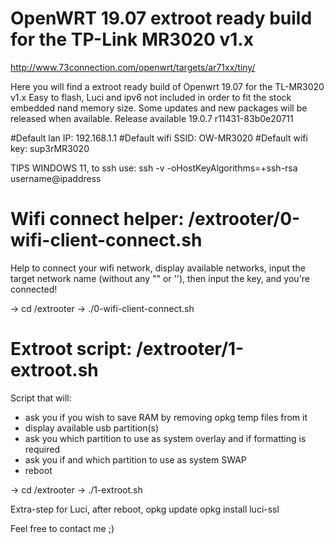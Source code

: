 # OpenWRT 19.07 extroot ready build for the TP-Link MR3020 v1.x

http://www.73connection.com/openwrt/targets/ar71xx/tiny/

Here you will find a extroot ready build of Openwrt 19.07 for the TL-MR3020 v1.x
Easy to flash, Luci and ipv6 not included in order to fit the stock embedded nand memory size.
Some updates and new packages will be released when available.
Release available 19.0.7 r11431-83b0e20711

#Default lan IP: 192.168.1.1
#Default wifi SSID: OW-MR3020
#Default wifi key: sup3rMR3020

TIPS WINDOWS 11, to ssh use:
ssh -v -oHostKeyAlgorithms=+ssh-rsa username@ipaddress

# Wifi connect helper: /extrooter/0-wifi-client-connect.sh
Help to connect your wifi network, display available networks, input the target network name (without any "" or ''), then input the key, and you're connected!

-> cd /extrooter
-> ./0-wifi-client-connect.sh

# Extroot script: /extrooter/1-extroot.sh
Script that will:
- ask you if you wish to save RAM by removing opkg temp files from it
- display available usb partition(s)
- ask you which partition to use as system overlay and if formatting is required
- ask you if and which partition to use as system SWAP
- reboot

-> cd /extrooter
-> ./1-extroot.sh

Extra-step for Luci, after reboot,
opkg update
opkg install luci-ssl

Feel free to contact me ;)
